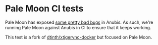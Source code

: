# Pale Moon CI tests

Pale Moon has exposed [some pretty bad bugs](https://anubis.techaro.lol/blog/release/v1.21.1#fix-event-loop-thrashing-when-solving-a-proof-of-work-challenge) in Anubis. As such, we're running Pale Moon against Anubis in CI to ensure that it keeps working.

This test is a fork of [dtinth/xtigervnc-docker](https://github.com/dtinth/xtigervnc-docker) but focused on Pale Moon.
